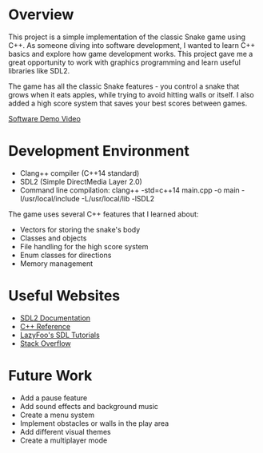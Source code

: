 # Overview

This project is a simple implementation of the classic Snake game using C++. As someone diving into software development, I wanted to learn C++ basics and explore how game development works. This project gave me a great opportunity to work with graphics programming and learn useful libraries like SDL2.

The game has all the classic Snake features - you control a snake that grows when it eats apples, while trying to avoid hitting walls or itself. I also added a high score system that saves your best scores between games.

[Software Demo Video](http://youtube.link.goes.here)

# Development Environment

* Clang++ compiler (C++14 standard)
* SDL2 (Simple DirectMedia Layer 2.0)
* Command line compilation:
clang++ -std=c++14 main.cpp -o main -I/usr/local/include -L/usr/local/lib -lSDL2

The game uses several C++ features that I learned about:
* Vectors for storing the snake's body
* Classes and objects
* File handling for the high score system
* Enum classes for directions
* Memory management

# Useful Websites

- [SDL2 Documentation](https://documentation.help/SDL/index.html)
- [C++ Reference](https://en.cppreference.com/)
- [LazyFoo's SDL Tutorials](https://lazyfoo.net/tutorials/SDL/)
- [Stack Overflow](https://stackoverflow.com/)

# Future Work

- Add a pause feature
- Add sound effects and background music
- Create a menu system
- Implement obstacles or walls in the play area
- Add different visual themes
- Create a multiplayer mode
